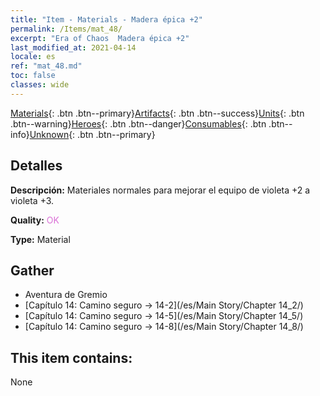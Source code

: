 ```yaml
---
title: "Item - Materials - Madera épica +2"
permalink: /Items/mat_48/
excerpt: "Era of Chaos  Madera épica +2"
last_modified_at: 2021-04-14
locale: es
ref: "mat_48.md"
toc: false
classes: wide
---
```

 [Materials](/es/Items/){: .btn .btn--primary}[Artifacts](/es/Items/Artifacts/){: .btn .btn--success}[Units](/es/Items/Units/){: .btn .btn--warning}[Heroes](/es/Items/Heroes/){: .btn .btn--danger}[Consumables](/es/Items/Consumables/){: .btn .btn--info}[Unknown](/es/Items/Unknown/){: .btn .btn--primary}

## Detalles
 **Descripción:** Materiales normales para mejorar el equipo de violeta +2 a violeta +3.

 **Quality:** <span style="color: #DA70D6">OK</span>

 **Type:** Material

## Gather

*    Aventura de Gremio 
*    [Capítulo 14: Camino seguro -> 14-2](/es/Main Story/Chapter 14_2/) 
*    [Capítulo 14: Camino seguro -> 14-5](/es/Main Story/Chapter 14_5/) 
*    [Capítulo 14: Camino seguro -> 14-8](/es/Main Story/Chapter 14_8/) 

## This item contains:

  None

